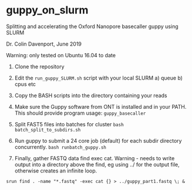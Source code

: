 # guppy_on_slurm
Splitting and accelerating the Oxford Nanopore basecaller guppy using SLURM 


Dr. Colin Davenport, June 2019

Warning: only tested on Ubuntu 16.04 to date

1. Clone the repository

2. Edit the `run_guppy_SLURM.sh` script with your local SLURM a) queue b) cpus etc

3. Copy the BASH scripts into the directory containing your reads

4. Make sure the Guppy software from ONT is installed and in your PATH. This should provide program usage:
  `guppy_basecaller`

5. Split FAST5 files into batches for cluster
    `bash batch_split_to_subdirs.sh`

6. Run guppy to submit a 24 core job (default) for each subdir directory concurrently.
   `bash runbatch_guppy.sh`
  
7. Finally, gather FASTQ data
  find exec cat. Warning - needs to write output into a directory above the find, eg 
  using ../ for the output file, otherwise creates an infinite loop. 
  
  `srun find . -name "*.fastq" -exec cat {} > ../guppy_part1.fastq \; &`
